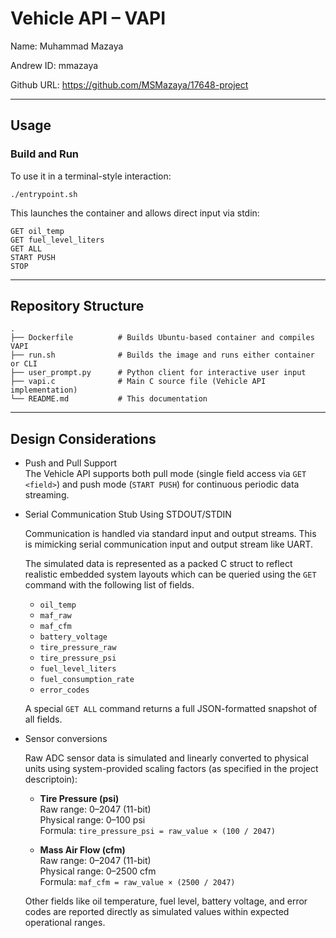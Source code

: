 # Vehicle API – VAPI

Name: Muhammad Mazaya

Andrew ID: mmazaya

Github URL: https://github.com/MSMazaya/17648-project

---

## Usage

### Build and Run

To use it in a terminal-style interaction:

    ./entrypoint.sh

This launches the container and allows direct input via stdin:

    GET oil_temp
    GET fuel_level_liters
    GET ALL
    START PUSH
    STOP

---

## Repository Structure

    .
    ├── Dockerfile          # Builds Ubuntu-based container and compiles VAPI
    ├── run.sh              # Builds the image and runs either container or CLI
    ├── user_prompt.py      # Python client for interactive user input
    ├── vapi.c              # Main C source file (Vehicle API implementation)
    └── README.md           # This documentation

---

## Design Considerations

- Push and Pull Support  
  The Vehicle API supports both pull mode (single field access via `GET <field>`) and push mode (`START PUSH`) for continuous periodic data streaming.

- Serial Communication Stub Using STDOUT/STDIN

  Communication is handled via standard input and output streams. This is mimicking serial communication input and output stream like UART.

  The simulated data is represented as a packed C struct to reflect realistic embedded system layouts which can be queried using the `GET` command with the following list of fields.

    - `oil_temp`  
    - `maf_raw`  
    - `maf_cfm`  
    - `battery_voltage`  
    - `tire_pressure_raw`  
    - `tire_pressure_psi`  
    - `fuel_level_liters`  
    - `fuel_consumption_rate`  
    - `error_codes`

  A special `GET ALL` command returns a full JSON-formatted snapshot of all fields.


- Sensor conversions

  Raw ADC sensor data is simulated and linearly converted to physical units using system-provided scaling factors (as specified in the project descriptoin):

    - **Tire Pressure (psi)**  
      Raw range: 0–2047 (11-bit)  
      Physical range: 0–100 psi  
      Formula: `tire_pressure_psi = raw_value × (100 / 2047)`

    - **Mass Air Flow (cfm)**  
      Raw range: 0–2047 (11-bit)  
      Physical range: 0–2500 cfm  
      Formula: `maf_cfm = raw_value × (2500 / 2047)`

  Other fields like oil temperature, fuel level, battery voltage, and error codes are reported directly as simulated values within expected operational ranges.

